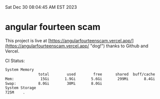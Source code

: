 Sat Dec 30 08:04:45 AM EST 2023

# angular fourteen scam


This project is live at [https://angularfourteenscam.vercel.app/](https://angularfourteenscam.vercel.app/ "dog!") thanks to Github and Vercel.

CI Status: 

```bash
System Memory
               total        used        free      shared  buff/cache   available
Mem:            15Gi       1.9Gi       5.6Gi       299Mi       8.4Gi        13Gi
Swap:          8.0Gi        30Mi       8.0Gi
System Storage
725M	.
```
```bash
